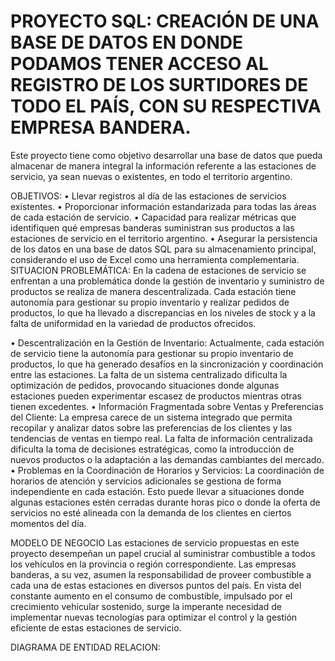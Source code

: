 # PROYECTO SQL: CREACIÓN DE UNA BASE DE DATOS EN DONDE PODAMOS TENER ACCESO AL REGISTRO DE LOS SURTIDORES DE TODO EL PAÍS, CON SU RESPECTIVA EMPRESA BANDERA. #

Este proyecto tiene como objetivo desarrollar una base de datos que pueda almacenar de manera integral la información referente a las estaciones de servicio, ya sean nuevas o existentes, en todo el territorio argentino.

OBJETIVOS:
•	Llevar registros al día de las estaciones de servicios existentes.
•	Proporcionar información estandarizada para todas las áreas de cada estación de servicio.
•	Capacidad para realizar métricas que identifiquen qué empresas banderas suministran sus productos a las estaciones de servicio en el territorio argentino.
•	Asegurar la persistencia de los datos en una base de datos SQL para su almacenamiento principal, considerando el uso de Excel como una herramienta complementaria.
SITUACION PROBLEMÁTICA:
En la cadena de estaciones de servicio se enfrentan a una problemática donde la gestión de inventario y suministro de productos se realiza de manera descentralizada. Cada estación tiene autonomía para gestionar su propio inventario y realizar pedidos de productos, lo que ha llevado a discrepancias en los niveles de stock y a la falta de uniformidad en la variedad de productos ofrecidos.

•	Descentralización en la Gestión de Inventario:
Actualmente, cada estación de servicio tiene la autonomía para gestionar su propio inventario de productos, lo que ha generado desafíos en la sincronización y coordinación entre las estaciones.
La falta de un sistema centralizado dificulta la optimización de pedidos, provocando situaciones donde algunas estaciones pueden experimentar escasez de productos mientras otras tienen excedentes.
•	Información Fragmentada sobre Ventas y Preferencias del Cliente:
La empresa carece de un sistema integrado que permita recopilar y analizar datos sobre las preferencias de los clientes y las tendencias de ventas en tiempo real.
La falta de información centralizada dificulta la toma de decisiones estratégicas, como la introducción de nuevos productos o la adaptación a las demandas cambiantes del mercado.
•	Problemas en la Coordinación de Horarios y Servicios:
La coordinación de horarios de atención y servicios adicionales se gestiona de forma independiente en cada estación.
Esto puede llevar a situaciones donde algunas estaciones estén cerradas durante horas pico o donde la oferta de servicios no esté alineada con la demanda de los clientes en ciertos momentos del día.

MODELO DE NEGOCIO
Las estaciones de servicio propuestas en este proyecto desempeñan un papel crucial al suministrar combustible a todos los vehículos en la provincia o región correspondiente. Las empresas banderas, a su vez, asumen la responsabilidad de proveer combustible a cada una de estas estaciones en diversos puntos del país. En vista del constante aumento en el consumo de combustible, impulsado por el crecimiento vehicular sostenido, surge la imperante necesidad de implementar nuevas tecnologías para optimizar el control y la gestión eficiente de estas estaciones de servicio.

DIAGRAMA DE ENTIDAD RELACION:

